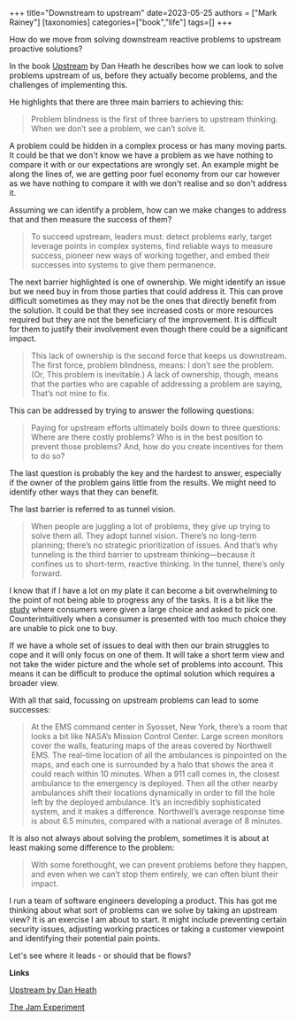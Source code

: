 +++
title="Downstream to upstream"
date=2023-05-25
authors = ["Mark Rainey"]
[taxonomies]
categories=["book","life"]
tags=[]
+++

How do we move from solving downstream reactive problems to upstream proactive solutions?

<!-- more -->

In the book [Upstream](https://www.amazon.co.uk/gp/product/B07VMVZ9MN/) by Dan Heath he describes how we can look to solve problems upstream of us, before they actually become problems, and the challenges of implementing this.

He highlights that there are three main barriers to achieving this:

> Problem blindness is the first of three barriers to upstream thinking. When we don’t see a problem, we can’t solve it.

A problem could be hidden in a complex process or has many moving parts. It could be that we don't know we have a problem as we have nothing to compare it with or our expectations are wrongly set. An example might be along the lines of, we are getting poor fuel economy from our car however as we have nothing to compare it with we don't realise and so don't address it.

Assuming we can identify a problem, how can we make changes to address that and then measure the success of them?

> To succeed upstream, leaders must: detect problems early, target leverage points in complex systems, find reliable ways to measure success, pioneer new ways of working together, and embed their successes into systems to give them permanence.

The next barrier highlighted is one of ownership. We might identify an issue but we need buy in from those parties that could address it. This can prove difficult sometimes as they may not be the ones that directly benefit from the solution. It could be that they see increased costs or more resources required but they are not the beneficiary of the improvement. It is difficult for them to justify their involvement even though there could be a significant impact.

> This lack of ownership is the second force that keeps us downstream. The first force, problem blindness, means: I don’t see the problem. (Or, This problem is inevitable.) A lack of ownership, though, means that the parties who are capable of addressing a problem are saying, That’s not mine to fix.

This can be addressed by trying to answer the following questions:

> Paying for upstream efforts ultimately boils down to three questions: Where are there costly problems? Who is in the best position to prevent those problems? And, how do you create incentives for them to do so?

The last question is probably the key and the hardest to answer, especially if the owner of the problem gains little from the results. We might need to identify other ways that they can benefit.

The last barrier is referred to as tunnel vision.

> When people are juggling a lot of problems, they give up trying to solve them all. They adopt tunnel vision. There’s no long-term planning; there’s no strategic prioritization of issues. And that’s why tunneling is the third barrier to upstream thinking—because it confines us to short-term, reactive thinking. In the tunnel, there’s only forward.

I know that if I have a lot on my plate it can become a bit overwhelming to the point of not being able to progress any of the tasks. It is a bit like the [study](https://medium.com/@FlorentGeerts/the-jam-experiment-how-choice-overloads-makes-consumers-buy-less-d610f8c37b9b) where consumers were given a large choice and asked to pick one. Counterintuitively when a consumer is presented with too much choice they are unable to pick one to buy. 

If we have a whole set of issues to deal with then our brain struggles to cope and it will only focus on one of them. It will take a short term view and not take the wider picture and the whole set of problems into account. This means it can be difficult to produce the optimal solution which requires a broader view.

With all that said, focussing on upstream problems can lead to some successes:

> At the EMS command center in Syosset, New York, there’s a room that looks a bit like NASA’s Mission Control Center. Large screen monitors cover the walls, featuring maps of the areas covered by Northwell EMS. The real-time location of all the ambulances is pinpointed on the maps, and each one is surrounded by a halo that shows the area it could reach within 10 minutes. When a 911 call comes in, the closest ambulance to the emergency is deployed. Then all the other nearby ambulances shift their locations dynamically in order to fill the hole left by the deployed ambulance. It’s an incredibly sophisticated system, and it makes a difference. Northwell’s average response time is about 6.5 minutes, compared with a national average of 8 minutes.

It is also not always about solving the problem, sometimes it is about at least making some difference to the problem:

> With some forethought, we can prevent problems before they happen, and even when we can’t stop them entirely, we can often blunt their impact.

I run a team of software engineers developing a product. This has got me thinking about what sort of problems can we solve by taking an upstream view? It is an exercise I am about to start. It might include preventing certain security issues, adjusting working practices or taking a customer viewpoint and identifying their potential pain points.

Let's see where it leads - or should that be flows?

__Links__

[Upstream by Dan Heath](https://www.amazon.co.uk/gp/product/B07VMVZ9MN/) 

[The Jam Experiment](https://medium.com/@FlorentGeerts/the-jam-experiment-how-choice-overloads-makes-consumers-buy-less-d610f8c37b9b)

